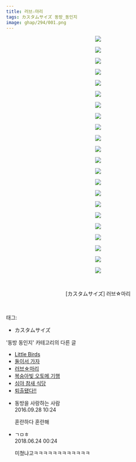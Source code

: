 ```yaml
---
title: 러브☆마리
tags: カスタムサイズ 동방_동인지
image: ghap/294/001.png
---
```

<div class="article">
<p style="text-align: center; clear: none; float: none;"><img src="{{ site.nasurl }}/ghap/294/001.png"/></p>
<p style="text-align: center; clear: none; float: none;"><img src="{{ site.nasurl }}/ghap/294/002.png"/></p>
<p style="text-align: center; clear: none; float: none;"><img src="{{ site.nasurl }}/ghap/294/003.png"/></p>
<p style="text-align: center; clear: none; float: none;"><img src="{{ site.nasurl }}/ghap/294/004.png"/></p>
<p style="text-align: center; clear: none; float: none;"><img src="{{ site.nasurl }}/ghap/294/005.png"/></p>
<p style="text-align: center; clear: none; float: none;"><img src="{{ site.nasurl }}/ghap/294/006.png"/></p>
<p style="text-align: center; clear: none; float: none;"><img src="{{ site.nasurl }}/ghap/294/007.png"/></p>
<p style="text-align: center; clear: none; float: none;"><img src="{{ site.nasurl }}/ghap/294/008.png"/></p>
<p style="text-align: center; clear: none; float: none;"><img src="{{ site.nasurl }}/ghap/294/009.png"/></p>
<p style="text-align: center; clear: none; float: none;"><img src="{{ site.nasurl }}/ghap/294/010.png"/></p>
<p style="text-align: center; clear: none; float: none;"><img src="{{ site.nasurl }}/ghap/294/011.png"/></p>
<p style="text-align: center; clear: none; float: none;"><img src="{{ site.nasurl }}/ghap/294/012.png"/></p>
<p style="text-align: center; clear: none; float: none;"><img src="{{ site.nasurl }}/ghap/294/013.png"/></p>
<p style="text-align: center; clear: none; float: none;"><img src="{{ site.nasurl }}/ghap/294/014.png"/></p>
<p style="text-align: center; clear: none; float: none;"><img src="{{ site.nasurl }}/ghap/294/015.png"/></p>
<p style="text-align: center; clear: none; float: none;"><img src="{{ site.nasurl }}/ghap/294/016.png"/></p>
<p style="text-align: center; clear: none; float: none;"><img src="{{ site.nasurl }}/ghap/294/017.png"/></p>
<p style="text-align: center; clear: none; float: none;"><img src="{{ site.nasurl }}/ghap/294/018.png"/></p>
<p style="text-align: center; clear: none; float: none;"><img src="{{ site.nasurl }}/ghap/294/019.png"/></p>
<p style="text-align: center; clear: none; float: none;"><img src="{{ site.nasurl }}/ghap/294/020.png"/></p>
<p style="text-align: center; clear: none; float: none;"><img src="{{ site.nasurl }}/ghap/294/021.jpg"/></p>
<p style="text-align: center; clear: none; float: none;"><img src="{{ site.nasurl }}/ghap/294/022.jpg"/></p>
<p style="text-align: center; clear: none; float: none;"><br/></p>
<p style="text-align: center; clear: none; float: none;">[カスタムサイズ] 러브☆마리</p>
<p><br/></p>
</div><div class="tagTrail">
<p>태그: </p>
<ul>
<li>カスタムサイズ</li>
</ul>
</div><div class="another">
<p>'동방 동인지' 카테고리의 다른 글</p>
<ul>
<li><a href="/2016-06-19-ghap_296">Little Birds</a></li>
<li><a href="/2016-06-19-ghap_295">둘이서 가자</a></li>
<li><a href="/2016-06-19-ghap_294">러브☆마리</a></li>
<li><a href="/2016-06-19-ghap_293">복숭아빛 오토메 기행</a></li>
<li><a href="/2016-06-19-ghap_292">심야 참새 식당</a></li>
<li><a href="/2016-06-19-ghap_291">퇴출됐다!!</a></li>
</ul>
</div><div class="cb_module cb_fluid">
<div class="cb_wrt cb_profile">
<div class="comment">
<ul>
<li class="cb_thumb_off" id="comment14815405">
<div class="cb_comment_area">
<div class="cb_info_area">
<div class="cb_section">
<span class="cb_nick_name">동방을 사랑하는 사람</span>
</div>
<div class="cb_section">
<span class="cb_date">2016.09.28 10:24 </span>
</div>
</div>
<div class="cb_dsc_comment">
<p class="cb_dsc">
											혼란하다 혼란해
										</p>
</div>
</div></li>
<li class="cb_thumb_off" id="comment15275942">
<div class="cb_comment_area">
<div class="cb_info_area">
<div class="cb_section">
<span class="cb_nick_name">ㄱㅁㅎ</span>
</div>
<div class="cb_section">
<span class="cb_date">2018.06.24 00:24 </span>
</div>
</div>
<div class="cb_dsc_comment">
<p class="cb_dsc">
											미쳤냐고ㅋㅋㅋㅋㅋㅋㅋㅋㅋㅋㅋㅋ
										</p>
</div>
</div></li>
</ul>
</div>
</div><!-- commentList close -->
</div>